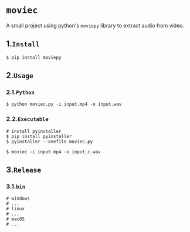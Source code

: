 # `moviec`

A small project using python's `moviepy` library to extract audio from video.

## 1.`Install`

```shell
$ pip install moviepy
```

## 2.`Usage`

### 2.1.`Python`

```shell
$ python moviec.py -i input.mp4 -o input.wav
```

### 2.2.`Executable`

```shell
# install pyinstaller
$ pip install pyinstaller
$ pyinstaller --onefile moviec.py

$ moviec -i input.mp4 -o input_c.wav
```

## 3.`Release`

### 3.1.`bin`

```shell
# windows
# ...
# linux
# ...
# macOS
# ...
```



